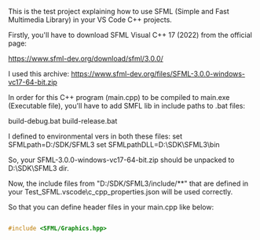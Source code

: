 This is the test project explaining how to use SFML (Simple and Fast Multimedia Library) in your VS Code C++ projects.

Firstly, you'll have to download SFML Visual C++ 17 (2022) from the official page:

https://www.sfml-dev.org/download/sfml/3.0.0/

I used this archive: https://www.sfml-dev.org/files/SFML-3.0.0-windows-vc17-64-bit.zip

In order for this C++ program (main.cpp) to be compiled to main.exe (Executable file), you'll have to add SMFL lib in include paths to .bat files:

build-debug.bat
build-release.bat

I defined to environmental vers in both these files:
set SFMLpath=D:/SDK/SFML3
set SFMLpathDLL=D:\SDK\SFML3\bin

So, your SFML-3.0.0-windows-vc17-64-bit.zip should be unpacked to D:\SDK\SFML3 dir.

Now, the include files from "D:/SDK/SFML3/include/**" that are defined in your Test_SFML\.vscode\c_cpp_properties.json will be used correctly.

So that you can define header files in your main.cpp like below:
```c++

#include <SFML/Graphics.hpp>

```

